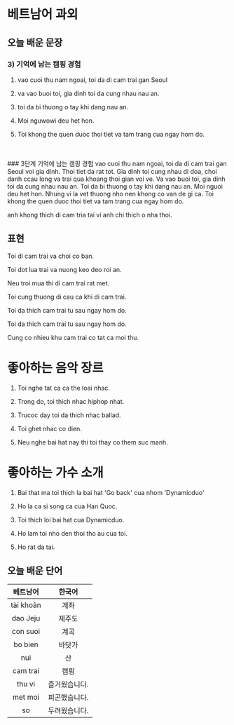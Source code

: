 # 베트남어 과외

## 오늘 배운 문장

### 3) 기억에 남는 캠핑 경험

1. vao cuoi thu nam ngoai, toi da di cam trai gan Seoul 

2. va vao buoi toi, gia dinh toi da cung nhau nau an.

3. toi da bi thuong o tay khi dang nau an.

4. Moi nguwowi deu het hon.

5. Toi khong the quen duoc thoi tiet va tam trang cua ngay hom do.
<br>
<br>
### 3단계 기억에 남는 캠핑 경험
    vao cuoi thu nam ngoai, toi da di cam trai gan Seoul voi gia dinh. Thoi tiet da rat tot. Gia dinh toi cung nhau di doa, choi danh ccau long va trai qua khoang thoi gian voi ve. Va vao buoi toi, gia dinh toi da cung nhau nau an. Toi da bi thuong o tay khi dang nau an. Moi nguoi deu het hon. Nhung vi la vet thuong nho nen khong co van de gi ca. Toi khong the quen duoc thoi tiet va tam trang cua ngay hom do.

anh khong thich di cam tria tai vi anh chi thich o nha thoi.


## 표현

Toi di cam trai va choi co ban.

Toi dot lua trai va nuong keo deo roi an.

Neu troi mua thi di cam trai rat met.

Toi cung thuong di cau ca khi di cam trai.

Toi da thich cam trai tu sau ngay hom do.

Toi da thich cam trai tu sau ngay hom do.

Cung co nhieu khu cam trai co tat ca moi thu.


# 좋아하는 음악 장르
1. Toi nghe tat ca ca the loai nhac.

2. Trong do, toi thich nhac hiphop nhat.

3. Trucoc day toi da thich nhac ballad.

4. Toi ghet nhac co dien.

5. Neu nghe bai hat nay thi toi thay co them suc manh.

# 좋아하는 가수 소개

1. Bai that ma toi thich la bai hat 'Go back' cua nhom 'Dynamicduo'

2. Ho la ca si song ca cua Han Quoc.

3. Toi thich loi bai hat cua Dynamicduo.

4. Ho lam toi nho den thoi tho au cua toi.

5. Ho rat da tai.


## 오늘 배운 단어
| 베트남어 | 한국어 |
|:--:|:--:|
|tài khoản|계좌|
|dao Jeju|제주도|
|con suoi|계곡|
|bo bien|바닷가|
|nui|산|
|cam trai|캠핑|
|thu vi|즐거웠습니다.|
|met moi|피곤했습니다.|
|so|두려웠습니다.|